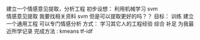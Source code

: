 建立一个情感意见提取，分析工程
初步设想：
         利用机械学习 svm  
         情感意见提取 我要找相关资料 svm
         但是可以提取更好的吗？？
目标：
     训练
     建立一个通用工程
     可以专门情感分析
方式：
     学习其它人的工程经验 综合 补足
为我最近所学记录
完成方法 :
   kmeans
   tf-idf
   
